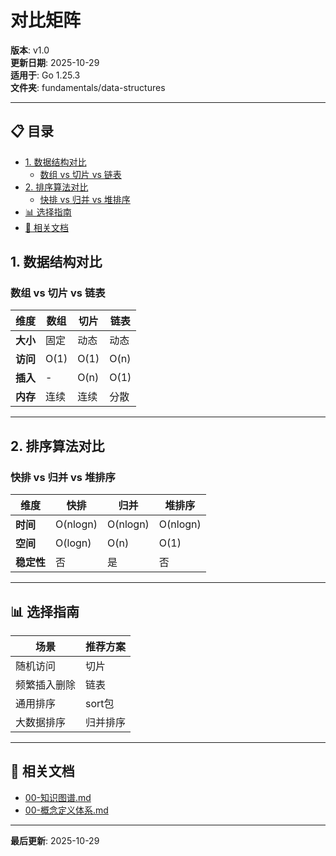 ﻿# 对比矩阵

**版本**: v1.0  
**更新日期**: 2025-10-29  
**适用于**: Go 1.25.3  
**文件夹**: fundamentals/data-structures

---

## 📋 目录

- [1. 数据结构对比](#1.-数据结构对比)
  - [数组 vs 切片 vs 链表](#数组-vs-切片-vs-链表)
- [2. 排序算法对比](#2.-排序算法对比)
  - [快排 vs 归并 vs 堆排序](#快排-vs-归并-vs-堆排序)
- [📊 选择指南](#选择指南)
- [🔗 相关文档](#相关文档)

## 1. 数据结构对比

### 数组 vs 切片 vs 链表

| 维度 | 数组 | 切片 | 链表 |
|------|------|------|------|
| **大小** | 固定 | 动态 | 动态 |
| **访问** | O(1) | O(1) | O(n) |
| **插入** | - | O(n) | O(1) |
| **内存** | 连续 | 连续 | 分散 |

---

## 2. 排序算法对比

### 快排 vs 归并 vs 堆排序

| 维度 | 快排 | 归并 | 堆排序 |
|------|------|------|--------|
| **时间** | O(nlogn) | O(nlogn) | O(nlogn) |
| **空间** | O(logn) | O(n) | O(1) |
| **稳定性** | 否 | 是 | 否 |

---

## 📊 选择指南

| 场景 | 推荐方案 |
|------|---------|
| 随机访问 | 切片 |
| 频繁插入删除 | 链表 |
| 通用排序 | sort包 |
| 大数据排序 | 归并排序 |

---

## 🔗 相关文档

- [00-知识图谱.md](./00-知识图谱.md)
- [00-概念定义体系.md](./00-概念定义体系.md)

---

**最后更新**: 2025-10-29
